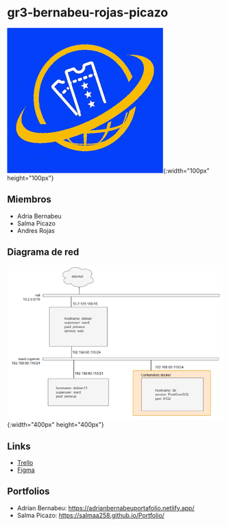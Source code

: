 # gr3-bernabeu-rojas-picazo
![Logo](Images/Logo.png){:width="100px" height="100px"}

## Miembros
- Adria Bernabeu
- Salma Picazo
- Andres Rojas

## Diagrama de red
![Diagrama](Images/diagrama-de-red.PNG){:width="400px" height="400px"}

## Links
- [Trello](https://trello.com/b/Z116unqK/gr3-bernabeu-rojas-picazo)
- [Figma](https://www.figma.com/files/team/1316063599580735664/gr3-bernabeu-rojas-picazo?fuid=1293635053321796483)

## Portfolios
- Adrian Bernabeu: https://adrianbernabeuportafolio.netlify.app/
- Salma Picazo: https://salmaa258.github.io/Portfolio/
